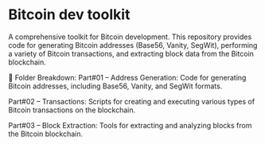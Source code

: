 # Bitcoin dev toolkit
A comprehensive toolkit for Bitcoin development.
This repository provides code for generating Bitcoin addresses (Base56, Vanity, SegWit), performing a variety of Bitcoin transactions, and extracting block data from the Bitcoin blockchain.

📁 Folder Breakdown:
Part#01 – Address Generation:
Code for generating Bitcoin addresses, including Base56, Vanity, and SegWit formats.

Part#02 – Transactions:
Scripts for creating and executing various types of Bitcoin transactions on the blockchain.

Part#03 – Block Extraction:
Tools for extracting and analyzing blocks from the Bitcoin blockchain.
